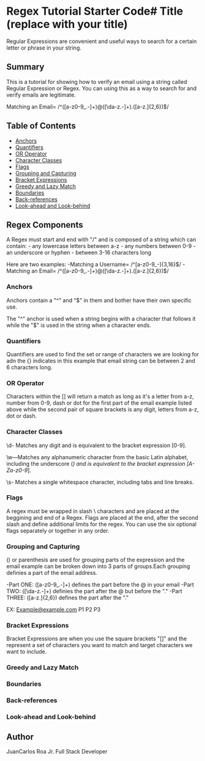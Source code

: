 # Regex Tutorial Starter Code# Title (replace with your title)

Regular Expressions are convenient and useful ways to search for a certain letter or phrase in your string.

## Summary

This is a tutorial for showing how to verify an email using a string called Regular Expression or Regex. You can using this as a way to search for and verify emails are legitimate.

Matching an Email= /^([a-z0-9_.-]+)@([\da-z.-]+).([a-z.]{2,6})$/

## Table of Contents

- [Anchors](#anchors)
- [Quantifiers](#quantifiers)
- [OR Operator](#or-operator)
- [Character Classes](#character-classes)
- [Flags](#flags)
- [Grouping and Capturing](#grouping-and-capturing)
- [Bracket Expressions](#bracket-expressions)
- [Greedy and Lazy Match](#greedy-and-lazy-match)
- [Boundaries](#boundaries)
- [Back-references](#back-references)
- [Look-ahead and Look-behind](#look-ahead-and-look-behind)

## Regex Components

A Regex must start and end with "/" and is composed of a string which can contain:
    - any lowercase letters between a-z
    - any numbers between 0-9
    - an underscore or hyphen
    - between 3-16 characters long

Here are two examples:
    -Matching a Username= /^[a-z0-9_-]{3,16}$/
    -Matching an Email= /^([a-z0-9_.-]+)@([\da-z.-]+).([a-z.]{2,6})$/

### Anchors

Anchors contain a "^" and "$" in them and bother have their own specific use.

The "^" anchor is used when a string begins with a character that follows it while the "$" is used in the string when a character ends.

### Quantifiers

Quantifiers are used to find the set or range of characters we are looking for adn the {} indicates in this example that email string can be between 2 and 6 characters long.

### OR Operator

Characters within the [] will return a match as long as it's a letter from a-z, number from 0-9, dash or dot for the first part of the email example listed above while the second pair of square brackets is any digit, letters from a-z, dot or dash.

### Character Classes

\d- Matches any digit and is equivalent to the bracket expression [0-9].

\w—Matches any alphanumeric character from the basic Latin alphabet, including the underscore (_) and is equivalent to the bracket expression [A-Za-z0-9_].

\s- Matches a single whitespace character, including tabs and line breaks.

### Flags

A regex must be wrapped in slash \\ characters and are placed at the beggining and end of a Regex. Flags are placed at the end, after the second slash and define additional limits for the regex. You can use the six optional flags separately or together in any order.

### Grouping and Capturing

() or parenthesis are used for grouping parts of the expression and the email example can be broken down into 3 parts of groups.Each grouping definies a part of the email address.

-Part ONE: ([a-z0-9_.-]+) defines the part before the @ in your email
-Part TWO: ([\da-z.-]+) definies the part after the @ but before the "."
-Part THREE: ([a-z.]{2,6}) defines the part after the "." 

EX: Example@example.com
      P1     P2      P3

### Bracket Expressions

Bracket Expressions are when you use the square brackets "[]" and the represent a set of characters you want to match and target characters we want to include.

### Greedy and Lazy Match

### Boundaries

### Back-references

### Look-ahead and Look-behind

## Author

JuanCarlos Roa Jr. Full Stack Developer
